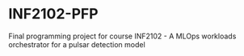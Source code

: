 # INF2102-PFP
Final programming project for course INF2102 - A MLOps workloads orchestrator for a pulsar detection model 
